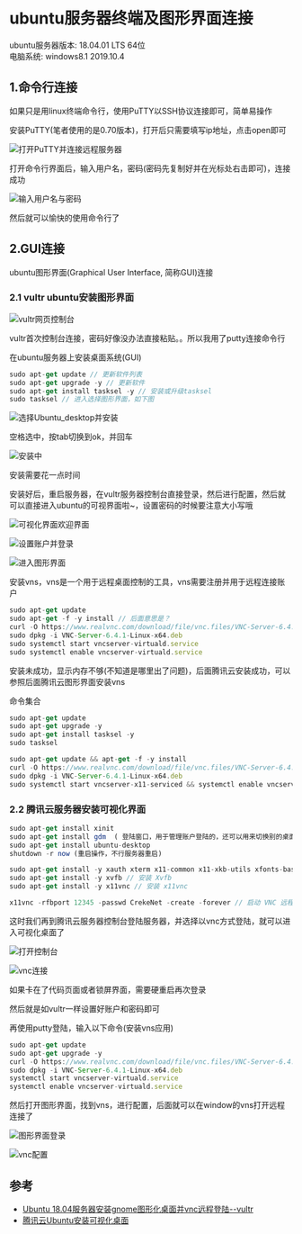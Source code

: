 # ubuntu服务器终端及图形界面连接
ubuntu服务器版本: 18.04.01 LTS 64位  
电脑系统: windows8.1
2019.10.4

## 1.命令行连接
如果只是用linux终端命令行，使用PuTTY以SSH协议连接即可，简单易操作

安装PuTTY(笔者使用的是0.70版本)，打开后只需要填写ip地址，点击open即可

![打开PuTTY并连接远程服务器](../images/putty1.jpg)

打开命令行界面后，输入用户名，密码(密码先复制好并在光标处右击即可)，连接成功

![输入用户名与密码](../images/putty2.jpg)

然后就可以愉快的使用命令行了

## 2.GUI连接
 ubuntu图形界面(Graphical User Interface, 简称GUI)连接

### 2.1 vultr ubuntu安装图形界面
![vultr网页控制台](../images/vultr_login.jpg)

vultr首次控制台连接，密码好像没办法直接粘贴。。所以我用了putty连接命令行

在ubuntu服务器上安装桌面系统(GUI)
```js
sudo apt-get update // 更新软件列表
sudo apt-get upgrade -y // 更新软件
sudo apt-get install tasksel -y // 安装或升级tasksel
sudo tasksel // 进入选择图形界面，如下图
```

![选择Ubuntu_desktop并安装](../images/install_desktop.jpg)

空格选中，按tab切换到ok，并回车

![安装中](../images/installing.jpg)

安装需要花一点时间

安装好后，重启服务器，在vultr服务器控制台直接登录，然后进行配置，然后就可以直接进入ubuntu的可视界面啦~，设置密码的时候要注意大小写哦

![可视化界面欢迎界面](../images/vultr1.jpg)

![设置账户并登录](../images/vultr2.jpg)

![进入图形界面](../images/vultr3.jpg)

安装vns，vns是一个用于远程桌面控制的工具，vns需要注册并用于远程连接账户
```js
sudo apt-get update
sudo apt-get -f -y install // 后面意思是？
curl -O https://www.realvnc.com/download/file/vnc.files/VNC-Server-6.4.1-Linux-x64.deb
sudo dpkg -i VNC-Server-6.4.1-Linux-x64.deb
sudo systemctl start vncserver-virtuald.service 
sudo systemctl enable vncserver-virtuald.service
```
安装未成功，显示内存不够(不知道是哪里出了问题)，后面腾讯云安装成功，可以参照后面腾讯云图形界面安装vns

命令集合
```js
sudo apt-get update
sudo apt-get upgrade -y
sudo apt-get install tasksel -y
sudo tasksel

sudo apt-get update && apt-get -f -y install 
curl -O https://www.realvnc.com/download/file/vnc.files/VNC-Server-6.4.1-Linux-x64.deb
sudo dpkg -i VNC-Server-6.4.1-Linux-x64.deb
sudo systemctl start vncserver-x11-serviced && systemctl enable vncserver-x11-serviced
```
### 2.2 腾讯云服务器安装可视化界面

```js
sudo apt-get install xinit
sudo apt-get install gdm  ( 登陆窗口，用于管理账户登陆的，还可以用来切换别的桌面环境。 )
sudo apt-get install ubuntu-desktop 
shutdown -r now (重启操作，不行服务器重启)

sudo apt-get install -y xauth xterm x11-common x11-xkb-utils xfonts-base xfonts-encodings xfonts-utils xserver-common // 安装必要的系统库
sudo apt-get install -y xvfb // 安装 Xvfb
sudo apt-get install -y x11vnc // 安装 x11vnc

x11vnc -rfbport 12345 -passwd CrekeNet -create -forever // 启动 VNC 远程桌面 启动 VNC 远程桌面命令如下，其中 12345 为端口号
```
这时我们再到腾讯云服务器控制台登陆服务器，并选择以vnc方式登陆，就可以进入可视化桌面了

![打开控制台](../images/tx1.jpg)

![vnc连接](../images/tx2.jpg)

如果卡在了代码页面或者锁屏界面，需要硬重启再次登录

然后就是如vultr一样设置好账户和密码即可

再使用putty登陆，输入以下命令(安装vns应用)
```js
sudo apt-get update
sudo apt-get upgrade -y
curl -O https://www.realvnc.com/download/file/vnc.files/VNC-Server-6.4.1-Linux-x64.deb
sudo dpkg -i VNC-Server-6.4.1-Linux-x64.deb
systemctl start vncserver-virtuald.service
systemctl enable vncserver-virtuald.service
```
然后打开图形界面，找到vns，进行配置，后面就可以在window的vns打开远程连接了

![图形界面登录](../images/tx3.jpg)

![vnc配置](../images/tx4.jpg)


## 参考
- [Ubuntu 18.04服务器安装gnome图形化桌面并vnc远程登陆--vultr](https://www.bilibili.com/video/av62259882?from=search&seid=7530009430470344997)
- [腾讯云Ubuntu安装可视化桌面](https://www.cnblogs.com/tangge/p/10000275.html)